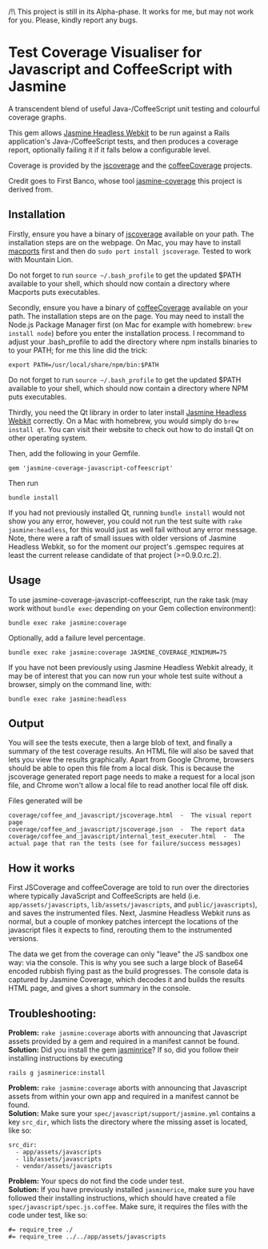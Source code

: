 /!\\ This project is still in its Alpha-phase. It works for me, but may not work for you. Please, kindly report any bugs.

# Test Coverage Visualiser for Javascript and CoffeeScript with Jasmine

A transcendent blend of useful Java-/CoffeeScript unit testing and colourful coverage graphs.

This gem allows [Jasmine Headless Webkit](http://johnbintz.github.com/jasmine-headless-webkit/)
to be run against a Rails application's Java-/CoffeeScript tests, and then produces a coverage report, optionally failing it if it falls below a configurable level.

Coverage is provided by the [jscoverage](http://siliconforks.com/jscoverage/manual.html) and the [coffeeCoverage](https://github.com/benbria/coffee-coverage) projects.

Credit goes to First Banco, whose tool [jasmine-coverage](https://github.com/firstbanco/jasmine-coverage) this project is derived from.

## Installation

Firstly, ensure you have a binary of [jscoverage](http://siliconforks.com/jscoverage/manual.html) available on your path. The installation steps are on the webpage. On Mac, you may have to install [macports](http://www.macports.org/install.php) first and then do `sudo port install jscoverage`. Tested to work with Mountain Lion.

Do not forget to run `source ~/.bash_profile` to get the updated $PATH available to your shell, which should now contain a directory where Macports puts executables.  

Secondly, ensure you have a binary of [coffeeCoverage](https://github.com/benbria/coffee-coverage) available on your path. The installation steps are on the page. You may need to install the Node.js Package Manager first (on Mac for example with homebrew: `brew install node`) before you enter the installation process. I recommand to adjust your .bash_profile to add the directory where npm installs binaries to to your PATH; for me this line did the trick:

    export PATH=/usr/local/share/npm/bin:$PATH
    
Do not forget to run `source ~/.bash_profile` to get the updated $PATH available to your shell, which should now contain a directory where NPM puts executables.  

Thirdly, you need the Qt library in order to later install [Jasmine Headless Webkit](http://johnbintz.github.com/jasmine-headless-webkit/) correctly. On a Mac with homebrew, you would simply do `brew install qt`. You can visit their website to check out how to do install Qt on other operating system.

Then, add the following in your Gemfile.

    gem 'jasmine-coverage-javascript-coffeescript'
    
Then run
  
    bundle install

If you had not previously installed Qt, running `bundle install` would not show you any error, however, you could not run the test suite with `rake jasmine:headless`, for this would just as well fail without any error message. Note, there were a raft of small issues with older versions of Jasmine Headless Webkit, so for the moment our project's .gemspec requires at least the current release candidate of that project (>=0.9.0.rc.2).

## Usage

To use jasmine-coverage-javascript-coffeescript, run the rake task (may work without `bundle exec` depending on your Gem collection environment):

    bundle exec rake jasmine:coverage

Optionally, add a failure level percentage.

    bundle exec rake jasmine:coverage JASMINE_COVERAGE_MINIMUM=75
    
If you have not been previously using Jasmine Headless Webkit already, it may be of interest that you can now run your whole test suite without a browser, simply on the command line, with:

    bundle exec rake jasmine:headless

## Output

You will see the tests execute, then a large blob of text, and finally a summary of the test coverage results.
An HTML file will also be saved that lets you view the results graphically. Apart from Google Chrome, browsers should be able to open this file from a local disk. This is because the jscoverage generated report page needs to make a request for a local json file, and Chrome won't allow a local file to read another local file off disk.

Files generated will be

    coverage/coffee_and_javascript/jscoverage.html  -  The visual report page
    coverage/coffee_and_javascript/jscoverage.json  -  The report data
    coverage/coffee_and_javascript/internal_test_executer.html  -  The actual page that ran the tests (see for failure/success messages)

## How it works

First JSCoverage and coffeeCoverage are told to run over the directories where typically JavaScript and CoffeeScripts are held (i.e. `app/assets/javascripts`, `lib/assets/javascripts`, and `public/javascripts`), and saves the instrumented files. Next, Jasmine Headless Webkit runs as normal, but a couple of monkey patches intercept the locations of the javascript files it expects to find, rerouting them to the instrumented versions.

The data we get from the coverage can only "leave" the JS sandbox one way: via the console. This is why you see such a large block of Base64 encoded rubbish flying past as the build progresses. The console data is captured by Jasmine Coverage, which decodes it and builds the results HTML page, and gives a short summary in the console.

## Troubleshooting:

**Problem:** `rake jasmine:coverage` aborts with announcing that Javascript assets provided by a gem and required in a manifest cannot be found.<br>
**Solution:** Did you install the gem [jasminrice](https://github.com/bradphelan/jasminerice)? If so, did you follow their installing instructions by executing

    rails g jasminerice:install
    
**Problem:** `rake jasmine:coverage` aborts with announcing that Javascript assets from within your own app and required in a manifest cannot be found.<br>
**Solution:** Make sure your `spec/javascript/support/jasmine.yml` contains a key `src_dir`, which lists the directory where the missing asset is located, like so:

    src_dir:
      - app/assets/javascripts
      - lib/assets/javascripts
      - vendor/assets/javascripts
  

**Problem:** Your specs do not find the code under test.<br>
**Solution:** If you have previously installed `jasminerice`, make sure you have followed their installing instructions, which should have created a file `spec/javascript/spec.js.coffee`. Make sure, it requires the files with the code under test, like so:

    #= require_tree ./ 
    #= require_tree ../../app/assets/javascripts
